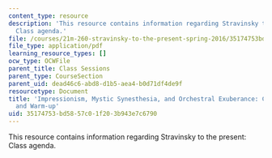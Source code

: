 ```yaml
---
content_type: resource
description: 'This resource contains information regarding Stravinsky to the present:
  Class agenda.'
file: /courses/21m-260-stravinsky-to-the-present-spring-2016/35174753bd5857c01f203b943e7c6790_MIT21M_260S16_class02.pdf
file_type: application/pdf
learning_resource_types: []
ocw_type: OCWFile
parent_title: Class Sessions
parent_type: CourseSection
parent_uid: dead46c6-abd8-d1b5-aea4-b0d71df4de9f
resourcetype: Document
title: 'Impressionism, Mystic Synesthesia, and Orchestral Exuberance: Class 2 Agenda
  and Warm-up'
uid: 35174753-bd58-57c0-1f20-3b943e7c6790
---
```

This resource contains information regarding Stravinsky to the present: Class agenda.


